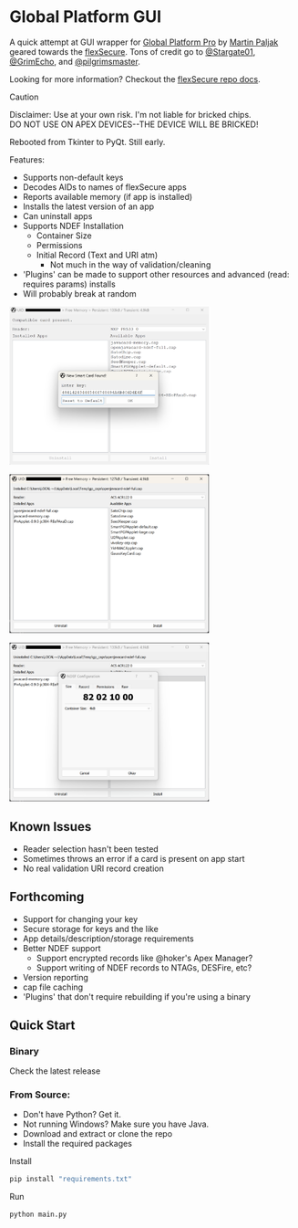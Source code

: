 # Global Platform GUI
A quick attempt at GUI wrapper for [Global Platform Pro](https://github.com/martinpaljak/GlobalPlatformPro) by 
[Martin Paljak](https://github.com/martinpaljak) geared towards the [flexSecure](https://dngr.us/flexsecure).
Tons of credit go to [@Stargate01](https://github.com/stargate01), [@GrimEcho](https://forum.dangerousthings.com/u/grimecho/summary), and [@pilgrimsmaster](https://forum.dangerousthings.com/u/pilgrimsmaster/summary).

Looking for more information? Checkout the [flexSecure repo docs](https://github.com/DangerousThings/flexsecure-applets/tree/master/docs).

> [!CAUTION]
> Disclaimer: Use at your own risk. I'm not liable for bricked chips.<br />
> DO NOT USE ON APEX DEVICES--THE DEVICE WILL BE BRICKED!

Rebooted from Tkinter to PyQt. Still early.

Features:
- Supports non-default keys
- Decodes AIDs to names of flexSecure apps
- Reports available memory (if app is installed)
- Installs the latest version of an app
- Can uninstall apps
- Supports NDEF Installation
  - Container Size
  - Permissions
  - Initial Record (Text and URI atm)
    - Not much in the way of validation/cleaning
- 'Plugins' can be made to support other resources and advanced (read: requires params) installs
- Will probably break at random

<img src="screenshot_key_prompt.png" width=350 /><br />

<img src="screenshot.png" width=350/><br />

<img src="screenshot_ndef.png" width=350/>

## Known Issues
- Reader selection hasn't been tested
- Sometimes throws an error if a card is present on app start
- No real validation URI record creation

## Forthcoming
- Support for changing your key
- Secure storage for keys and the like
- App details/description/storage requirements
- Better NDEF support
  - Support encrypted records like @hoker's Apex Manager?
  - Support writing of NDEF records to NTAGs, DESFire, etc?
- Version reporting
- cap file caching
- 'Plugins' that don't require rebuilding if you're using a binary

## Quick Start

### Binary

Check the latest release

### From Source:

- Don't have Python? Get it.
- Not running Windows? Make sure you have Java.
- Download and extract or clone the repo
- Install the required packages

Install

```bash
pip install "requirements.txt" 
```

Run

```bash
python main.py
```
